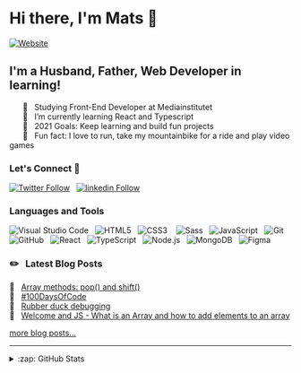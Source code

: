 # Hi there, I'm Mats 👋

[![Website](https://img.shields.io/website?label=www.matshaby.com&style=for-the-badge&url=https%3A%2F%2Fwww.matshaby.com)](https://www.matshaby.com)

## I'm a Husband, Father, Web Developer in learning!

&nbsp;&nbsp;&nbsp;&nbsp;&nbsp;&nbsp;🏫 &nbsp;&nbsp;Studying Front-End Developer at Mediainstitutet
</br>
&nbsp;&nbsp;&nbsp;&nbsp;&nbsp;&nbsp;🌱 &nbsp;&nbsp;I’m currently learning React and Typescript
</br>
&nbsp;&nbsp;&nbsp;&nbsp;&nbsp;&nbsp;🥅 &nbsp;&nbsp;2021 Goals: Keep learning and build fun projects
</br>
&nbsp;&nbsp;&nbsp;&nbsp;&nbsp;&nbsp;👾 &nbsp;&nbsp;Fun fact: I love to run, take my mountainbike for a ride and play video games
<br/>

### Let's Connect 🔗

[![Twitter Follow](https://img.shields.io/badge/Twitter-1DA1F2?style=for-the-badge&logo=twitter&logoColor=white&labelColor=1DA1F2)](https://twitter.com/haby_mats)&nbsp;&nbsp;
[![linkedin Follow](https://img.shields.io/badge/LinkedIn-blue?style=for-the-badge&logo=linkedin&labelColor=blue)](https://www.linkedin.com/in/mats-haby/)

### Languages and Tools

![Visual Studio Code](https://img.shields.io/badge/vscode-483F4E?style=for-the-badge&logo=visualstudiocode&logoColor=007ACC&labelColor=2A3138)&nbsp;&nbsp;
![HTML5](https://img.shields.io/badge/HTML-483F4E?style=for-the-badge&logo=html5&logoColor=E34F26&labelColor=2A3138)&nbsp;&nbsp;
![CSS3](https://img.shields.io/badge/CSS-483F4E?style=for-the-badge&logo=css3&logoColor=1572B6&labelColor=2A3138)
&nbsp;&nbsp;
![Sass](https://img.shields.io/badge/Sass-483F4E?style=for-the-badge&logo=sass&logoColor=CC6699&labelColor=2A3138)&nbsp;&nbsp;
![JavaScript](https://img.shields.io/badge/JavaScript-483F4E?style=for-the-badge&logo=JavaScript&logoColor=F7DF1E&labelColor=2A3138)&nbsp;&nbsp;
![Git](https://img.shields.io/badge/Git-483F4E?style=for-the-badge&logo=git&logoColor=F05032&labelColor=2A3138)&nbsp;&nbsp;
![GitHub](https://img.shields.io/badge/GitHub-483F4E?style=for-the-badge&logo=github&logoColor=white&labelColor=2A3138)&nbsp;&nbsp;
![React](https://img.shields.io/badge/React-483F4E?style=for-the-badge&logo=react&logoColor=61DAFB&labelColor=2A3138)&nbsp;&nbsp;
![TypeScript](https://img.shields.io/badge/TypeScript-483F4E?style=for-the-badge&logo=TypeScript&logoColor=3178C6&labelColor=2A3138)&nbsp;&nbsp;
![Node.js](https://img.shields.io/badge/Node.js-483F4E?style=for-the-badge&logo=Node.js&logoColor=339933&labelColor=2A3138)&nbsp;&nbsp;
![MongoDB](https://img.shields.io/badge/MongoDB-483F4E?style=for-the-badge&logo=mongodb&logoColor=47A248&labelColor=2A3138)&nbsp;&nbsp;
![Figma](https://img.shields.io/badge/Figma-483F4E?style=for-the-badge&logo=Figma&logoColor=24E1E&labelColor=2A3138)

### ✏️ &nbsp;&nbsp;Latest Blog Posts

<!-- BLOG-POST-LIST:START -->

📄 &nbsp;&nbsp;[Array methods: pop() and shift()](https://matshaby.hashnode.dev/array-methods-pop-and-shift)\
📄 &nbsp;&nbsp;[#100DaysOfCode](https://matshaby.hashnode.dev/100daysofcode)\
📄 &nbsp;&nbsp;[Rubber duck debugging](https://matshaby.hashnode.dev/rubber-duck-debugging)\
📄 &nbsp;&nbsp;[Welcome and JS - What is an Array and how to add elements to an array](https://matshaby.hashnode.dev/welcome-and-js-what-is-an-array-and-how-to-add-elements-to-an-array)

<!-- BLOG-POST-LIST:END -->

[more blog posts...](https://matshaby.hashnode.dev/)

---

<details>
  <summary>:zap: GitHub Stats</summary>

  <img align="left" alt="Mats Haby's GitHub Stats" src="https://github-readme-stats.vercel.app/api?username=MatsHaby" />
</details>

[website]: https://www.matshaby.com
[twitter]: https://twitter.com/haby_mats
[linkedin]: https://www.linkedin.com/in/mats-haby-95b79136/
